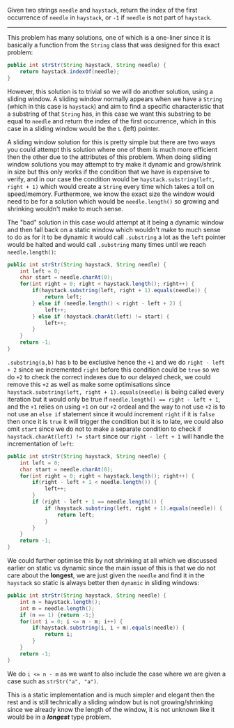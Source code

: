 Given two strings `needle` and `haystack`, return the index of the first occurrence of `needle` in `haystack`, or `-1` if `needle` is not part of `haystack`.
***
This problem has many solutions, one of which is a one-liner since it is basically a function from the `String` class that was designed for this exact problem:
```java
public int strStr(String haystack, String needle) {
	return haystack.indexOf(needle);
}
```
However, this solution is to trivial so we will do another solution, using a sliding window. A sliding window normally appears when we have a `String` (which in this case is `haystack`) and aim to find a specific characteristic that a substring of that `String` has, in this case we want this substring to be equal to `needle` and return the index of the first occurrence, which in this case in a sliding window would be the `L` (left) pointer. 

A sliding window solution for this is pretty simple but there are two ways you could attempt this solution where one of them is much more efficient then the other due to the attributes of this problem. When doing sliding window solutions you may attempt to try make it dynamic and grow/shrink in size but this only works if the condition that we have is expensive to verify, and in our case the condition would be `haystack.substring(left, right + 1)` which would create a `String` every time which takes a toll on speed/memory. Furthermore, we know the exact size the window would need to be for a solution which would be `needle.length()` so growing and shrinking wouldn't make to much sense.

The "bad" solution in this case would attempt at it being a dynamic window and then fall back on a static window which wouldn't make to much sense to do as for it to be dynamic it would call `.substring` a lot as the `left` pointer would be halted and would call `.substring` many times until we reach `needle.length()`:

```java
public int strStr(String haystack, String needle) {
	int left = 0;
	char start = needle.charAt(0);
	for(int right = 0; right < haystack.length(); right++) {
		if(haystack.substring(left, right + 1).equals(needle)) {
			return left;
		} else if (needle.length() < right - left + 2) {
			left++;
		} else if (haystack.charAt(left) != start) {
			left++;
		}
	}
	return -1;
}
```
`.substring(a,b)` has `b` to be exclusive hence the `+1` and we do `right - left + 2` since we incremented `right` before this condition could be `true` so we do `+2` to check the correct indexes due to our delayed check, we could remove this `+2` as well as make some optimisations since `haystack.substring(left, right + 1).equals(needle)` is being called every iteration but it would only be true if `needle.length() == right - left + 1`, and the `+1` relies on using `+1` on our `+2` ordeal and the way to not use `+2` is to not use an `else if` statement since it would increment `right` if it is `false` then once it is `true` it will trigger the condition but it is to late, we could also omit `start` since we do not to make a separate condition to check if `haystack.charAt(left) != start` since our `right - left + 1` will handle the incrementation of `left`:
```java
public int strStr(String haystack, String needle) {
	int left = 0;
	char start = needle.charAt(0);
	for(int right = 0; right < haystack.length(); right++) {
		if(right - left + 1 < needle.length()) {
			left++;
		}
		if (right - left + 1 == needle.length()) {
			if (haystack.substring(left, right + 1).equals(needle)) {
				return left;
			}
		}
	}
	return -1;
}
```
We could further optimise this by not shrinking at all which we discussed earlier on static vs dynamic since the main issue of this is that we do not care about the **longest**, we are just given the `needle` and find it in the `haystack` so static is always better then `dynamic` in sliding windows:
```java
public int strStr(String haystack, String needle) {
	int n = haystack.length();
	int m = needle.length();
	if (n == 1) {return -1;}
	for(int i = 0; i <= n - m; i++) {
		if(haystack.substring(i, i + m).equals(needle)) {
			return i;
		}
	}
	return -1;
}
```
We do `i <= n - m` as we want to also include the case where we are given a case such as `strStr("a", "a")`.

This is a static implementation and is much simpler and elegant then the rest and is still technically a sliding window but is not growing/shrinking since we already know the length of the window, it is not unknown like it would be in a ***longest*** type problem.

